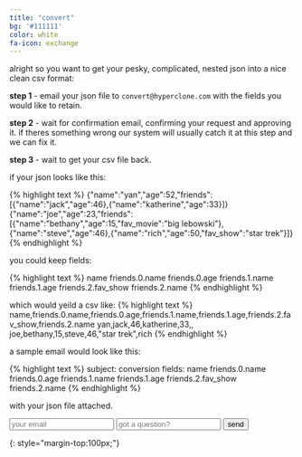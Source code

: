 ```yaml
---
title: "convert"
bg: '#111111'
color: white
fa-icon: exchange
---
```



alright so you want to get your pesky, complicated, nested json into a nice clean csv format:

**step 1** - email your json file to `convert@hyperclone.com` with the fields you would like to retain.

**step 2** - wait for confirmation email, confirming your request and approving it. if theres something wrong our system will usually catch it at this step and we can fix it.

**step 3** - wait to get your csv file back.

if your json looks like this:

{% highlight text %}
{"name":"yan","age":52,"friends":[{"name":"jack","age":46},{"name":"katherine","age":33}]}
{"name":"joe","age":23,"friends":[{"name":"bethany","age":15,"fav_movie":"big lebowski"},{"name":"steve","age":46},{"name":"rich","age":50,"fav_show":"star trek"}]}
{% endhighlight %}

you could keep fields:

{% highlight text %}
name
friends.0.name
friends.0.age
friends.1.name
friends.1.age
friends.2.fav_show
friends.2.name
{% endhighlight %}

which would yeild a csv like:
{% highlight text %}
name,friends.0.name,friends.0.age,friends.1.name,friends.1.age,friends.2.fav_show,friends.2.name
yan,jack,46,katherine,33,,
joe,bethany,15,steve,46,"star trek",rich
{% endhighlight %}

a sample email would look like this:

{% highlight text %}
subject: conversion
fields:
name
friends.0.name
friends.0.age
friends.1.name
friends.1.age
friends.2.fav_show
friends.2.name
{% endhighlight %}

with your json file attached.

<form action="https://formspree.io/contact@hyperclone.com"
      method="POST">
    <input type="email" name="_replyto", placeholder="your email">
    <input type="text" name="text" placeholder="got a question?">
    <input type="submit" value="send">
</form>
{: style="margin-top:100px;"}
